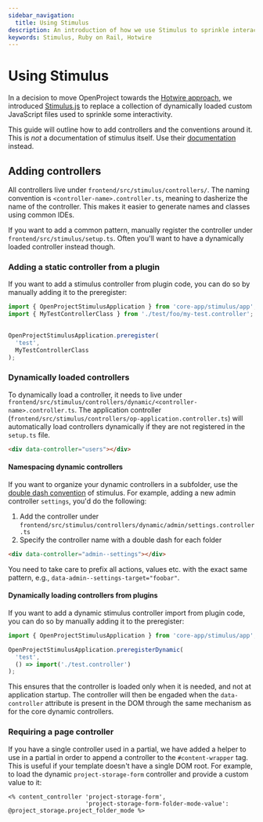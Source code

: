 ```yaml
---
sidebar_navigation:
  title: Using Stimulus
description: An introduction of how we use Stimulus to sprinkle interactivity
keywords: Stimulus, Ruby on Rail, Hotwire
---
```




# Using  Stimulus

In a decision to move OpenProject towards the [Hotwire approach](https://hotwired.dev/), we introduced [Stimulus.js](https://stimulus.hotwired.dev) to replace a collection of dynamically loaded custom JavaScript files used to sprinkle some interactivity.

This guide will outline how to add controllers and the conventions around it. This is _not_ a documentation of stimulus itself. Use their [documentation](https://stimulus.hotwired.dev) instead.

## Adding controllers

All controllers live under `frontend/src/stimulus/controllers/`. The naming convention is `<controller-name>.controller.ts`, meaning to dasherize the name of the controller. This makes it easier to generate names and classes using common IDEs.

If you want to add a common pattern, manually register the controller under `frontend/src/stimulus/setup.ts`. Often you'll want to have a dynamically loaded controller instead though.

### Adding a static controller from a plugin

If you want to add a stimulus controller from plugin code, you can do so by manually adding it to the preregister:

```typescript
import { OpenProjectStimulusApplication } from 'core-app/stimulus/app';
import { MyTestControllerClass } from './test/foo/my-test.controller';
  

OpenProjectStimulusApplication.preregister(
  'test',
  MyTestControllerClass
);
```

### Dynamically loaded controllers

To dynamically load a controller, it needs to live under `frontend/src/stimulus/controllers/dynamic/<controller-name>.controller.ts`.
The application controller (`frontend/src/stimulus/controllers/op-application.controller.ts`) will automatically load controllers dynamically if they are not registered in the `setup.ts` file.

```html
<div data-controller="users"></div>
```

#### Namespacing dynamic controllers

If you want to organize your dynamic controllers in a subfolder, use the [double dash convention](https://stimulus.hotwired.dev/handbook/installing#controller-filenames-map-to-identifiers) of stimulus. For example, adding a new admin controller `settings`, you'd do the following:

1. Add the controller under `frontend/src/stimulus/controllers/dynamic/admin/settings.controller.ts`
2. Specify the controller name with a double dash for each folder

```html
<div data-controller="admin--settings"></div>
```

You need to take care to prefix all actions, values etc. with the exact same pattern, e.g., `data-admin--settings-target="foobar"`.

#### Dynamically loading controllers from plugins

If you want to add a dynamic stimulus controller import from plugin code, you can do so by manually adding it to the preregister:

```typescript
import { OpenProjectStimulusApplication } from 'core-app/stimulus/app';

OpenProjectStimulusApplication.preregisterDynamic(
  'test',
  () => import('./test.controller')
);
```

This ensures that the controller is loaded only when it is needed, and not at application startup. The controller will then be engaded when the `data-controller` attribute is present in the DOM through the same mechanism as for the core dynamic controllers.

### Requiring a page controller

If you have a single controller used in a partial, we have added a helper to use in a partial in order to append a controller to the `#content-wrapper` tag. This is useful if your template doesn't have a single DOM root. For example, to load the dynamic `project-storage-form` controller and provide a custom value to it:

```erb
<% content_controller 'project-storage-form',
                      'project-storage-form-folder-mode-value': @project_storage.project_folder_mode %>
```
